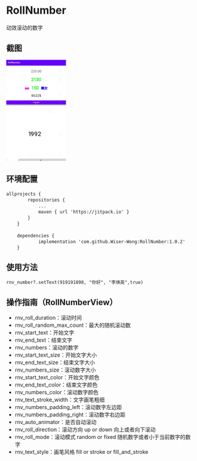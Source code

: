 # RollNumber
动效滚动的数字

## 截图

![images](https://github.com/Wiser-Wong/RollNumber/blob/master/images/rollNumber.gif)

## 环境配置
    allprojects {
    		repositories {
    			...
    			maven { url 'https://jitpack.io' }
    		}
    	}
    	
    	dependencies {
    	        implementation 'com.github.Wiser-Wong:RollNumber:1.0.2'
    	}

## 使用方法
    rnv_number?.setText(919191898, "你好", "李焕英",true)
    
## 操作指南（RollNumberView）
* rnv_roll_duration：滚动时间
* rnv_roll_random_max_count：最大的随机滚动数
* rnv_start_text：开始文字
* rnv_end_text：结束文字
* rnv_numbers：滚动的数字
* rnv_start_text_size：开始文字大小
* rnv_end_text_size：结束文字大小
* rnv_numbers_size：滚动数字大小
* rnv_start_text_color：开始文字颜色
* rnv_end_text_color：结束文字颜色
* rnv_numbers_color：滚动数字颜色
* rnv_text_stroke_width：文字画笔粗细
* rnv_numbers_padding_left：滚动数字左边距
* rnv_numbers_padding_right：滚动数字右边距
* rnv_auto_animator：是否自动滚动
* rnv_roll_direction：滚动方向 up or down 向上或者向下滚动
* rnv_roll_mode：滚动模式 random or fixed  随机数字或者小于当前数字的数字
* rnv_text_style：画笔风格 fill or stroke or fill_and_stroke
